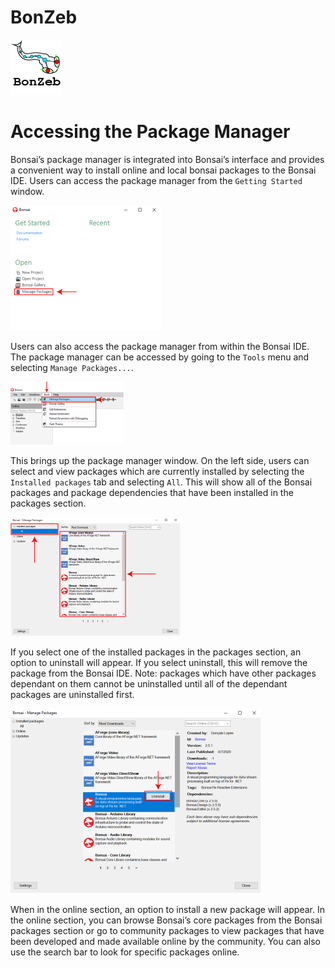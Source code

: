 # BonZeb

![](../../Resources/BonZeb_Logo.png)

# Accessing the Package Manager
Bonsai’s package manager is integrated into Bonsai’s interface and provides a convenient way to install online and local bonsai packages to the Bonsai IDE.
Users can access the package manager from the `Getting Started` window.

![](images/image1.png)

Users can also access the package manager from within the Bonsai IDE.
The package manager can be accessed by going to the `Tools` menu and selecting `Manage Packages...`.

![](images/image2.png)

This brings up the package manager window. 
On the left side, users can select and view packages which are currently installed by selecting the `Installed packages` tab and selecting `All`.
This will show all of the Bonsai packages and package dependencies that have been installed in the packages section.

![](images/image3.png)

If you select one of the installed packages in the packages section, an option to uninstall will appear.
If you select uninstall, this will remove the package from the Bonsai IDE.
Note: packages which have other packages dependant on them cannot be uninstalled until all of the dependant packages are uninstalled first.

![](images/image4.png)

When in the online section, an option to install a new package will appear. 
In the online section, you can browse Bonsai’s core packages from the Bonsai packages section or go to community packages to view packages that have been developed and made available online by the community. 
You can also use the search bar to look for specific packages online. 
